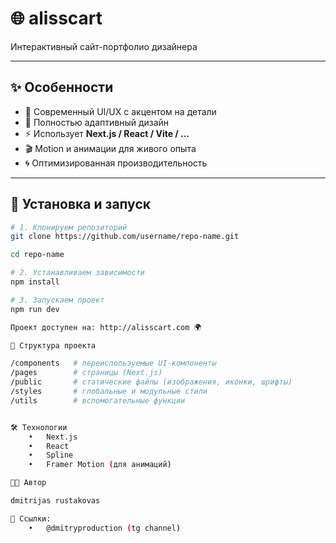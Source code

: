 # 🌐 alisscart

Интерактивный сайт-портфолио дизайнера

---

## ✨ Особенности
- 🎨 Современный UI/UX с акцентом на детали  
- 📱 Полностью адаптивный дизайн  
- ⚡️ Использует **Next.js / React / Vite / …**  
- 🎬 Motion и анимации для живого опыта  
- 🌀 Оптимизированная производительность  

---

## 🚀 Установка и запуск
```bash
# 1. Клонируем репозиторий
git clone https://github.com/username/repo-name.git

cd repo-name

# 2. Устанавливаем зависимости
npm install

# 3. Запускаем проект
npm run dev

Проект доступен на: http://alisscart.com 🌍

📂 Структура проекта

/components   # переиспользуемые UI-компоненты
/pages        # страницы (Next.js)
/public       # статические файлы (изображения, иконки, шрифты)
/styles       # глобальные и модульные стили
/utils        # вспомогательные функции


🛠️ Технологии
	•	Next.js
	•	React
	•	Spline
	•	Framer Motion (для анимаций)

🧑‍🎨 Автор

dmitrijas rustakovas

🔗 Ссылки:
	•	@dmitryproduction (tg channel)



